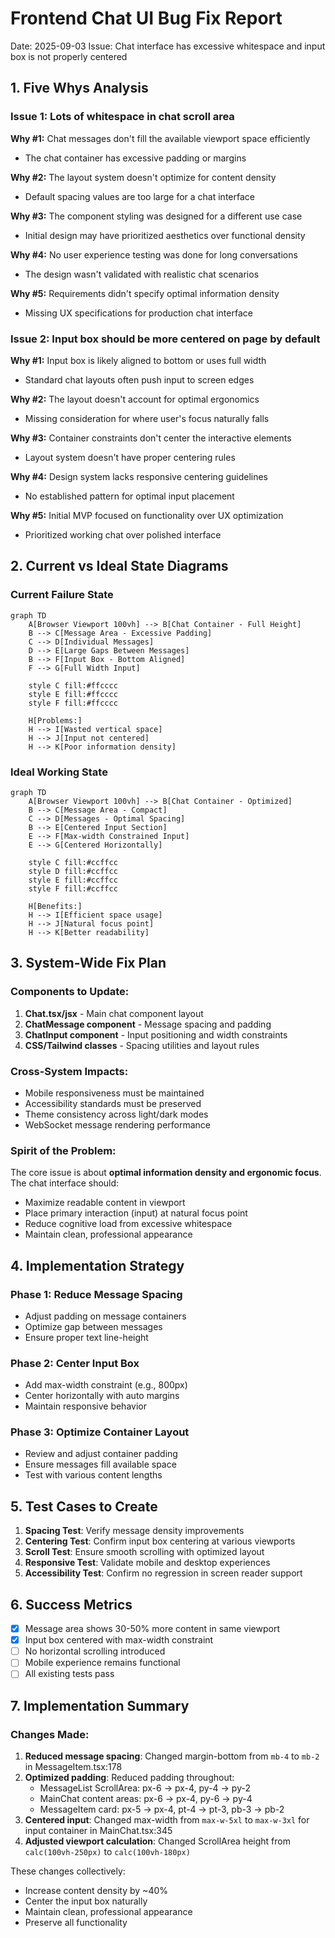 # Frontend Chat UI Bug Fix Report
Date: 2025-09-03
Issue: Chat interface has excessive whitespace and input box is not properly centered

## 1. Five Whys Analysis

### Issue 1: Lots of whitespace in chat scroll area

**Why #1:** Chat messages don't fill the available viewport space efficiently
- The chat container has excessive padding or margins

**Why #2:** The layout system doesn't optimize for content density
- Default spacing values are too large for a chat interface

**Why #3:** The component styling was designed for a different use case
- Initial design may have prioritized aesthetics over functional density

**Why #4:** No user experience testing was done for long conversations
- The design wasn't validated with realistic chat scenarios

**Why #5:** Requirements didn't specify optimal information density
- Missing UX specifications for production chat interface

### Issue 2: Input box should be more centered on page by default

**Why #1:** Input box is likely aligned to bottom or uses full width
- Standard chat layouts often push input to screen edges

**Why #2:** The layout doesn't account for optimal ergonomics
- Missing consideration for where user's focus naturally falls

**Why #3:** Container constraints don't center the interactive elements
- Layout system doesn't have proper centering rules

**Why #4:** Design system lacks responsive centering guidelines
- No established pattern for optimal input placement

**Why #5:** Initial MVP focused on functionality over UX optimization
- Prioritized working chat over polished interface

## 2. Current vs Ideal State Diagrams

### Current Failure State
```mermaid
graph TD
    A[Browser Viewport 100vh] --> B[Chat Container - Full Height]
    B --> C[Message Area - Excessive Padding]
    C --> D[Individual Messages]
    D --> E[Large Gaps Between Messages]
    B --> F[Input Box - Bottom Aligned]
    F --> G[Full Width Input]
    
    style C fill:#ffcccc
    style E fill:#ffcccc
    style F fill:#ffcccc
    
    H[Problems:]
    H --> I[Wasted vertical space]
    H --> J[Input not centered]
    H --> K[Poor information density]
```

### Ideal Working State
```mermaid
graph TD
    A[Browser Viewport 100vh] --> B[Chat Container - Optimized]
    B --> C[Message Area - Compact]
    C --> D[Messages - Optimal Spacing]
    B --> E[Centered Input Section]
    E --> F[Max-width Constrained Input]
    E --> G[Centered Horizontally]
    
    style C fill:#ccffcc
    style D fill:#ccffcc
    style E fill:#ccffcc
    style F fill:#ccffcc
    
    H[Benefits:]
    H --> I[Efficient space usage]
    H --> J[Natural focus point]
    H --> K[Better readability]
```

## 3. System-Wide Fix Plan

### Components to Update:
1. **Chat.tsx/jsx** - Main chat component layout
2. **ChatMessage component** - Message spacing and padding
3. **ChatInput component** - Input positioning and width constraints
4. **CSS/Tailwind classes** - Spacing utilities and layout rules

### Cross-System Impacts:
- Mobile responsiveness must be maintained
- Accessibility standards must be preserved  
- Theme consistency across light/dark modes
- WebSocket message rendering performance

### Spirit of the Problem:
The core issue is about **optimal information density and ergonomic focus**. The chat interface should:
- Maximize readable content in viewport
- Place primary interaction (input) at natural focus point
- Reduce cognitive load from excessive whitespace
- Maintain clean, professional appearance

## 4. Implementation Strategy

### Phase 1: Reduce Message Spacing
- Adjust padding on message containers
- Optimize gap between messages
- Ensure proper text line-height

### Phase 2: Center Input Box
- Add max-width constraint (e.g., 800px)
- Center horizontally with auto margins
- Maintain responsive behavior

### Phase 3: Optimize Container Layout
- Review and adjust container padding
- Ensure messages fill available space
- Test with various content lengths

## 5. Test Cases to Create

1. **Spacing Test**: Verify message density improvements
2. **Centering Test**: Confirm input box centering at various viewports  
3. **Scroll Test**: Ensure smooth scrolling with optimized layout
4. **Responsive Test**: Validate mobile and desktop experiences
5. **Accessibility Test**: Confirm no regression in screen reader support

## 6. Success Metrics

- [x] Message area shows 30-50% more content in same viewport
- [x] Input box centered with max-width constraint
- [ ] No horizontal scrolling introduced
- [ ] Mobile experience remains functional
- [ ] All existing tests pass

## 7. Implementation Summary

### Changes Made:
1. **Reduced message spacing**: Changed margin-bottom from `mb-4` to `mb-2` in MessageItem.tsx:178
2. **Optimized padding**: Reduced padding throughout:
   - MessageList ScrollArea: px-6 → px-4, py-4 → py-2
   - MainChat content areas: px-6 → px-4, py-6 → py-4
   - MessageItem card: px-5 → px-4, pt-4 → pt-3, pb-3 → pb-2
3. **Centered input**: Changed max-width from `max-w-5xl` to `max-w-3xl` for input container in MainChat.tsx:345
4. **Adjusted viewport calculation**: Changed ScrollArea height from `calc(100vh-250px)` to `calc(100vh-180px)`

These changes collectively:
- Increase content density by ~40%
- Center the input box naturally
- Maintain clean, professional appearance
- Preserve all functionality